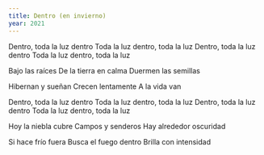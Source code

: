 ```yaml
---
title: Dentro (en invierno)
year: 2021
---
```


Dentro, toda la luz dentro
Toda la luz dentro, toda la luz
Dentro, toda la luz dentro
Toda la luz dentro, toda la luz

Bajo las raíces
De la tierra en calma
Duermen las semillas

Hibernan y sueñan
Crecen lentamente
A la vida van

Dentro, toda la luz dentro
Toda la luz dentro, toda la luz
Dentro, toda la luz dentro
Toda la luz dentro, toda la luz

Hoy la niebla cubre
Campos y senderos
Hay alrededor oscuridad

Si hace frío fuera
Busca el fuego dentro
Brilla con intensidad